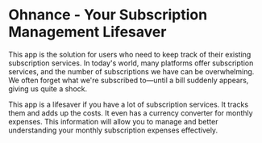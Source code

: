 # Ohnance - Your Subscription Management Lifesaver

This app is the solution for users who need to keep track of their existing subscription services. In today's world, many platforms offer subscription services, and the number of subscriptions we have can be overwhelming. We often forget what we're subscribed to—until a bill suddenly appears, giving us quite a shock.

This app is a lifesaver if you have a lot of subscription services. It tracks them and adds up the costs. It even has a currency converter for monthly expenses. This information will allow you to manage and better understanding your monthly subscription expenses effectively.
